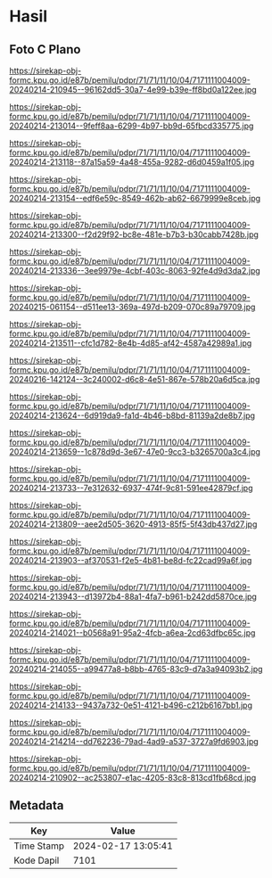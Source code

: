 # Hasil

## Foto C Plano

https://sirekap-obj-formc.kpu.go.id/e87b/pemilu/pdpr/71/71/11/10/04/7171111004009-20240214-210945--96162dd5-30a7-4e99-b39e-ff8bd0a122ee.jpg

https://sirekap-obj-formc.kpu.go.id/e87b/pemilu/pdpr/71/71/11/10/04/7171111004009-20240214-213014--9feff8aa-6299-4b97-bb9d-65fbcd335775.jpg

https://sirekap-obj-formc.kpu.go.id/e87b/pemilu/pdpr/71/71/11/10/04/7171111004009-20240214-213118--87a15a59-4a48-455a-9282-d6d0459a1f05.jpg

https://sirekap-obj-formc.kpu.go.id/e87b/pemilu/pdpr/71/71/11/10/04/7171111004009-20240214-213154--edf6e59c-8549-462b-ab62-6679999e8ceb.jpg

https://sirekap-obj-formc.kpu.go.id/e87b/pemilu/pdpr/71/71/11/10/04/7171111004009-20240214-213300--f2d29f92-bc8e-481e-b7b3-b30cabb7428b.jpg

https://sirekap-obj-formc.kpu.go.id/e87b/pemilu/pdpr/71/71/11/10/04/7171111004009-20240214-213336--3ee9979e-4cbf-403c-8063-92fe4d9d3da2.jpg

https://sirekap-obj-formc.kpu.go.id/e87b/pemilu/pdpr/71/71/11/10/04/7171111004009-20240215-061154--d511ee13-369a-497d-b209-070c89a79709.jpg

https://sirekap-obj-formc.kpu.go.id/e87b/pemilu/pdpr/71/71/11/10/04/7171111004009-20240214-213511--cfc1d782-8e4b-4d85-af42-4587a42989a1.jpg

https://sirekap-obj-formc.kpu.go.id/e87b/pemilu/pdpr/71/71/11/10/04/7171111004009-20240216-142124--3c240002-d6c8-4e51-867e-578b20a6d5ca.jpg

https://sirekap-obj-formc.kpu.go.id/e87b/pemilu/pdpr/71/71/11/10/04/7171111004009-20240214-213624--6d919da9-fa1d-4b46-b8bd-81139a2de8b7.jpg

https://sirekap-obj-formc.kpu.go.id/e87b/pemilu/pdpr/71/71/11/10/04/7171111004009-20240214-213659--1c878d9d-3e67-47e0-9cc3-b3265700a3c4.jpg

https://sirekap-obj-formc.kpu.go.id/e87b/pemilu/pdpr/71/71/11/10/04/7171111004009-20240214-213733--7e312632-6937-474f-9c81-591ee42879cf.jpg

https://sirekap-obj-formc.kpu.go.id/e87b/pemilu/pdpr/71/71/11/10/04/7171111004009-20240214-213809--aee2d505-3620-4913-85f5-5f43db437d27.jpg

https://sirekap-obj-formc.kpu.go.id/e87b/pemilu/pdpr/71/71/11/10/04/7171111004009-20240214-213903--af370531-f2e5-4b81-be8d-fc22cad99a6f.jpg

https://sirekap-obj-formc.kpu.go.id/e87b/pemilu/pdpr/71/71/11/10/04/7171111004009-20240214-213943--d13972b4-88a1-4fa7-b961-b242dd5870ce.jpg

https://sirekap-obj-formc.kpu.go.id/e87b/pemilu/pdpr/71/71/11/10/04/7171111004009-20240214-214021--b0568a91-95a2-4fcb-a6ea-2cd63dfbc65c.jpg

https://sirekap-obj-formc.kpu.go.id/e87b/pemilu/pdpr/71/71/11/10/04/7171111004009-20240214-214055--a99477a8-b8bb-4765-83c9-d7a3a94093b2.jpg

https://sirekap-obj-formc.kpu.go.id/e87b/pemilu/pdpr/71/71/11/10/04/7171111004009-20240214-214133--9437a732-0e51-4121-b496-c212b6167bb1.jpg

https://sirekap-obj-formc.kpu.go.id/e87b/pemilu/pdpr/71/71/11/10/04/7171111004009-20240214-214214--dd762236-79ad-4ad9-a537-3727a9fd6903.jpg

https://sirekap-obj-formc.kpu.go.id/e87b/pemilu/pdpr/71/71/11/10/04/7171111004009-20240214-210902--ac253807-e1ac-4205-83c8-813cd1fb68cd.jpg


## Metadata

| Key        | Value               |
| ---------- | ------------------- |
| Time Stamp | 2024-02-17 13:05:41 |
| Kode Dapil | 7101                |



